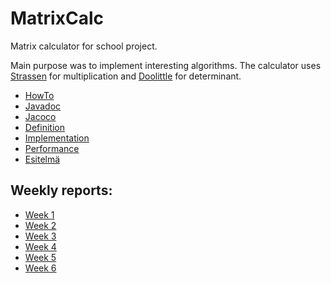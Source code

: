 # MatrixCalc
Matrix calculator for school project.

Main purpose was to implement interesting algorithms. The calculator uses [Strassen](https://en.wikipedia.org/wiki/Strassen_algorithm) for multiplication and [Doolittle](https://en.wikipedia.org/wiki/LU_decomposition#Doolittle_algorithm) for determinant.

* [HowTo](https://github.com/tonitomaatti/MatrixCalc/blob/master/Documentation/HowTo.md)
* [Javadoc](http://tonitomaatti.github.io/MatrixCalc/javadoc/index.html)
* [Jacoco](http://tonitomaatti.github.io/MatrixCalc/jacoco/test/html/index.html)
* [Definition](https://github.com/tonitomaatti/MatrixCalc/blob/master/Documentation/Definition.md)
* [Implementation](https://github.com/tonitomaatti/MatrixCalc/blob/master/Documentation/Implementation.md)
* [Performance](https://github.com/tonitomaatti/MatrixCalc/blob/master/Documentation/Performance.md)
* [Esitelmä](https://github.com/tonitomaatti/MatrixCalc/blob/master/Documentation/Esitelm%C3%A4.md)

## Weekly reports:
- [Week 1](https://github.com/tonitomaatti/MatrixCalc/blob/master/Documentation/Weekly%20Report%201.md)
- [Week 2](https://github.com/tonitomaatti/MatrixCalc/blob/master/Documentation/Weekly%20Report%202.md)
- [Week 3](https://github.com/tonitomaatti/MatrixCalc/blob/master/Documentation/Weekly%20Report%203.md)
- [Week 4](https://github.com/tonitomaatti/MatrixCalc/blob/master/Documentation/Weekly%20Report%204.md)
- [Week 5](https://github.com/tonitomaatti/MatrixCalc/blob/master/Documentation/Weekly%20Report%205.md)
- [Week 6](https://github.com/tonitomaatti/MatrixCalc/blob/master/Documentation/Weekly%20Report%206.md)
